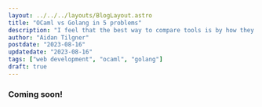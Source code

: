 ```yaml
---
layout: ../../../layouts/BlogLayout.astro
title: "OCaml vs Golang in 5 problems"
description: "I feel that the best way to compare tools is by how they solve problems"
author: "Aidan Tilgner"
postdate: "2023-08-16"
updatedate: "2023-08-16"
tags: ["web development", "ocaml", "golang"]
draft: true
---
```


### Coming soon!
